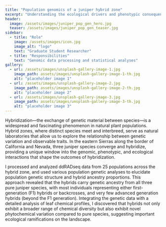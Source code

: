 ```yaml
---
title: "Population genomics of a juniper hybrid zone"
excerpt: "Understanding the ecological drivers and phenotypic consequences of hybridization"
header:
  image: /assets/images/juniper_pop_gen_hero.jpg
  teaser: /assets/images/juniper_pop_gen_teaser.jpg
sidebar:
  - title: "Role"
    image: /assets/images/icon.jpg
    image_alt: "logo"
    text: "Graduate Student Researcher"
  - title: "Responsibilities"
    text: "Genomic data processing and statistical analyses"
gallery:
  - url: /assets/images/unsplash-gallery-image-1.jpg
    image_path: assets/images/unsplash-gallery-image-1-th.jpg
    alt: "placeholder image 1"
  - url: /assets/images/unsplash-gallery-image-2.jpg
    image_path: assets/images/unsplash-gallery-image-2-th.jpg
    alt: "placeholder image 2"
  - url: /assets/images/unsplash-gallery-image-3.jpg
    image_path: assets/images/unsplash-gallery-image-3-th.jpg
    alt: "placeholder image 3"
---
```

Hybridization—the exchange of genetic material between species—is a widespread and fascinating phenomenon in natural plant populations. Hybrid zones, where distinct species meet and interbreed, serve as natural laboratories that allow us to explore the relationship between genetic variation and observable traits. In the eastern Sierras along the border of California and Nevada, three juniper species converge and hybridize, providing a unique window into the genomic, phenotypic, and ecological interactions that shape the outcomes of hybridization.

I processed and analyzed ddRADseq data from 25 populations across the hybrid zone, and used various population genetic analyses to elucidate population genetic structure and hybrid ancestry proportions. This approach revealed that the hybrids carry genetic ancestry from all three pure juniper species, with most individuals representing either first-generation (F1) hybrids or backcrosses, and very few advanced generation hybrids (beyond the F1 generation). Integrating the genetic data with a detailed analysis of leaf chemical profiles, I discovered that hybrids not only exhibit a broader range of chemical diversity but also exhibit novel phytochemical variation compared to pure species, suggesting important ecological ramifications on the landscape.










